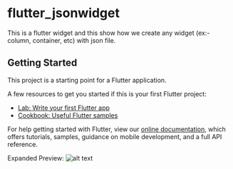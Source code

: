 # flutter_jsonwidget

This is a flutter widget and this show how we create any widget (ex:- column, container, etc) with json file.

## Getting Started

This project is a starting point for a Flutter application.

A few resources to get you started if this is your first Flutter project:

- [Lab: Write your first Flutter app](https://flutter.dev/docs/get-started/codelab)
- [Cookbook: Useful Flutter samples](https://flutter.dev/docs/cookbook)

For help getting started with Flutter, view our
[online documentation](https://flutter.dev/docs), which offers tutorials,
samples, guidance on mobile development, and a full API reference.

Expanded Preview: 
![alt text](https://github.com/viveky259259/Flutter-Widgets/blob/master/assets/expanded_preview.png)
